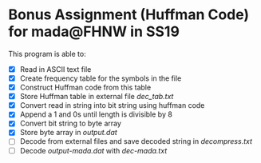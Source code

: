# Bonus Assignment (Huffman Code) for mada@FHNW in SS19  




This program is able to:

- [x] Read in ASCII text file  
- [x] Create frequency table for the symbols in the file
- [x] Construct Huffman code from this table
- [x] Store Huffman table in external file _dec_tab.txt_
- [x] Convert read in string into bit string using huffman code
- [x] Append a 1 and 0s until length is divisible by 8
- [x] Convert bit string to byte array
- [x] Store byte array in _output.dat_
- [ ] Decode  from external files and save decoded string in _decompress.txt_
- [ ] Decode _output-mada.dat_ with _dec-mada.txt_
